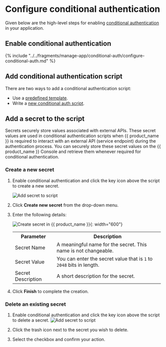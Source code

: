 # Configure conditional authentication

Given below are the high-level steps for enabling [conditional authentication]({{base_path}}/index.md) in your application.

## Enable conditional authentication

<CommonGuide guide='guides/fragments/manage-app/conditional-auth/configure-conditional-auth.md'/>
{% include "../../fragments/manage-app/conditional-auth/configure-conditional-auth.md" %}

## Add conditional authentication script

There are two ways to add a conditional authentication script:

- Use a [predefined template]({{base_path}}/guides/authentication/conditional-auth/#script-templates).
- Write a [new conditional auth script]({{base_path}}/guides/authentication/conditional-auth/write-your-first-script/).

## Add a secret to the script
Secrets securely store values associated with external APIs. These secret values are used in conditional authentication scripts when {{ product_name }} is required to interact with an external API (service endpoint) during the authentication process. You can securely store these secret values on the {{ product_name }} Console and retrieve them whenever required for conditional authentication.

### Create a new secret

1. Enable conditional authentication and click the key icon above the script to create a new secret.

    ![Add secret to script]({{base_path}}/assets/img/guides/secret/add-secret-to-script.png)

2. Click **Create new secret** from the drop-down menu.

3. Enter the following details:

    ![Create secret in {{ product_name }}]({{base_path}}/assets/img/guides/secret/create-a-secret.png){: width="600"}

    <table>
        <tr>
            <th>Parameter</th>
            <th>Description</th>
        </tr>
        <tr>
            <td>Secret Name</td>
            <td>A meaningful name for the secret. This name is not changeable.</td>
        </tr>
        <tr>
            <td>Secret Value</td>
            <td>You can enter the secret value that is <code>1</code> to <code>2048</code> bits in length.</td>
        </tr>
        <tr>
            <td>Secret Description</td>
            <td>A short description for the secret.</td>
        </tr>
    </table>

4. Click **Finish** to complete the creation.

### Delete an existing secret

1. Enable conditional authentication and click the key icon above the script to delete a secret. ![Add secret to script]({{base_path}}/assets/img/guides/secret/add-secret-to-script.png)

2. Click the trash icon next to the secret you wish to delete.

3. Select the checkbox and confirm your action.